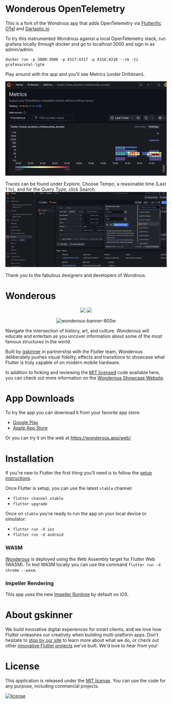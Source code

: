 # Wonderous OpenTelemetry

This is a fork of the Wondrous app that adds OpenTelemetry
via [Flutterific OTel](https://pub.dev/flutterific_otel) and [Dartastic.io](https://dartastic.io)

To try this instrumented Wondrous against a local OpenTelemetry stack, run grafana locally through docker and go to localhost:3000 and sign in as admin/admin.
```
docker run -p 3000:3000 -p 4317:4317 -p 4318:4318 --rm -ti grafana/otel-lgtm
```

Play around with the app and you'll see Metrics (under Drilldown).

![img.png](grafana-metrics.png)


Traces can be found under Explore, Choose Tempo, a reasonable time (Last 1 hr), and for the Query Type, click Search.
![img.png](grafana-traces.png)


Thank you to the fabulous designers and developers of Wondrous.

# Wonderous 
<p align="center">
<img width="215" src="https://user-images.githubusercontent.com/736973/187334196-b79e48b2-dbb8-4ea7-8aac-04dbc7e5159f.png#gh-dark-mode-only">
<img width="215" src="https://user-images.githubusercontent.com/736973/187334195-9821c031-a566-4f8e-b4e3-3158f733c6e5.png#gh-light-mode-only">
</p>
<p align="center">
 <img width="800" alt="wonderous-banner-800w" src="https://user-images.githubusercontent.com/736973/187334170-d05271e9-d016-4498-8065-662c6f1124fa.png">
</p>

Navigate the intersection of history, art, and culture. Wonderous will educate and entertain as you uncover information about some of the most famous structures in the world. 

Built by [gskinner](https://gskinner.com/) in partnership with the Flutter team, Wonderous deliberately pushes visual fidelity, effects and transitions to showcase what Flutter is truly capable of on modern mobile hardware.

In addition to forking and reviewing the [MIT licensed](LICENSE) code available here, you can check out more information on the [Wonderous Showcase Website](https://wonderous.app).

# App Downloads

To try the app you can download it from your favorite app store:
* [Google Play](https://play.google.com/store/apps/details?id=com.gskinner.flutter.wonders)
* [Apple App Store](https://apps.apple.com/us/app/wonderous/id1612491897)

Or you can try it on the web at https://wonderous.app/web/

# Installation

If you're new to Flutter the first thing you'll need is to follow the [setup instructions](https://flutter.dev/docs/get-started/install).

Once Flutter is setup, you can use the latest `stable` channel:
 * `flutter channel stable`
 * `flutter upgrade`

 Once on `stable` you're ready to run the app on your local device or simulator:
 * `flutter run -d ios`
 * `flutter run -d android`

### WASM

[Wonderous](https://wonderous.app/web/) is deployed using the Web Assembly target for Flutter Web (WASM). To test WASM locally you can use the command `flutter run -d chrome --wasm`.
### Impeller Rendering

This app uses the new [Impeller Runtime](https://docs.flutter.dev/perf/impeller) by default on iOS.

# About gskinner
We build innovative digital experiences for smart clients, and we love how Flutter unleashes our creativity when building multi-platform apps. Don't hesitate to [stop by our site](https://gskinner.com/) to learn more about what we do, or check out other [innovative Flutter projects](https://flutter.gskinner.com) we've built. We'd love to hear from you!

# License

This application is released under the [MIT license](LICENSE). You can use the code for any purpose, including commercial projects.

[![license](https://img.shields.io/badge/License-MIT-yellow.svg)](https://opensource.org/licenses/MIT)
